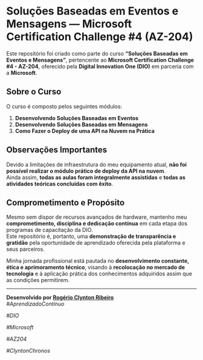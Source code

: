 # Soluções Baseadas em Eventos e Mensagens — Microsoft Certification Challenge #4 (AZ-204)

Este repositório foi criado como parte do curso **“Soluções Baseadas em Eventos e Mensagens”**, pertencente ao **Microsoft Certification Challenge #4 - AZ-204**, oferecido pela **Digital Innovation One (DIO)** em parceria com a **Microsoft**.

## Sobre o Curso
O curso é composto pelos seguintes módulos:
1. **Desenvolvendo Soluções Baseadas em Eventos**  
2. **Desenvolvendo Soluções Baseadas em Mensagens**  
3. **Como Fazer o Deploy de uma API na Nuvem na Prática**

## Observações Importantes
Devido a limitações de infraestrutura do meu equipamento atual, **não foi possível realizar o módulo prático de deploy da API na nuvem**.  
Ainda assim, **todas as aulas foram integralmente assistidas** e **todas as atividades teóricas concluídas com êxito**.

## Comprometimento e Propósito
Mesmo sem dispor de recursos avançados de hardware, mantenho meu **comprometimento, disciplina e dedicação contínua** em cada etapa dos programas de capacitação da DIO.  
Este repositório é, portanto, uma **demonstração de transparência e gratidão** pela oportunidade de aprendizado oferecida pela plataforma e seus parceiros.

Minha jornada profissional está pautada no **desenvolvimento constante, ética e aprimoramento técnico**, visando à **recolocação no mercado de tecnologia** e à aplicação prática dos conhecimentos adquiridos assim que as condições permitirem.

---

**Desenvolvido por [Rogério Clynton Ribeiro](https://github.com/ClyntonChronos)**  
*#AprendizadoContínuo*

*#DIO*

*#Microsoft*

*#AZ204*

*#ClyntonChronos*
